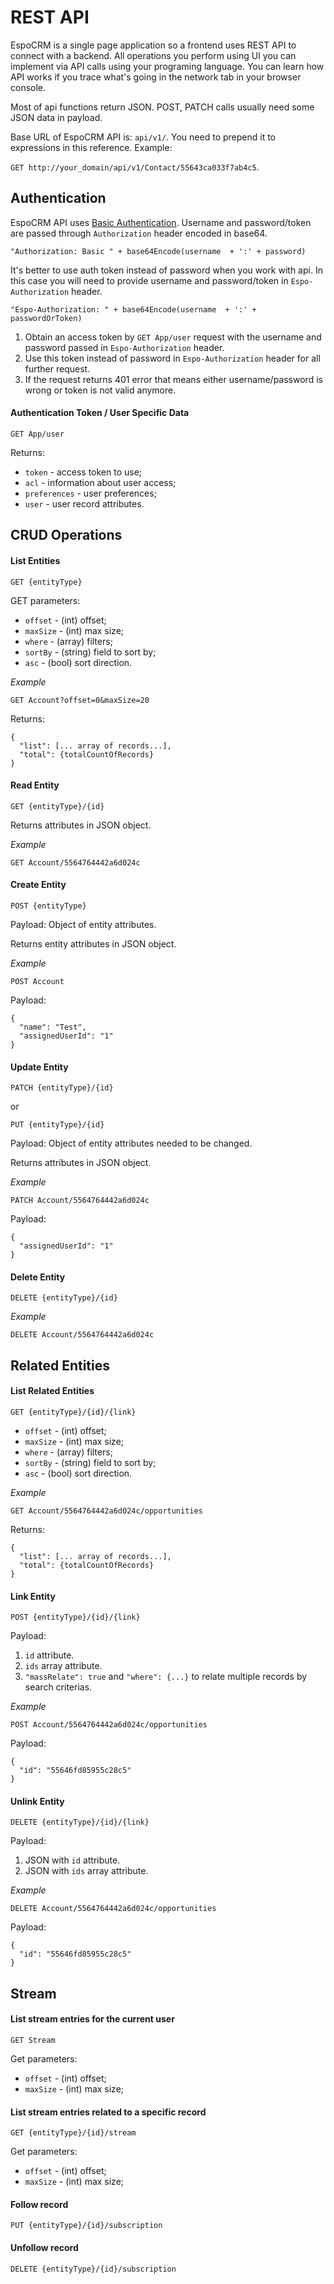 # REST API

EspoCRM is a single page application so a frontend uses REST API to connect with a backend. 
All operations you perform using UI you can implement via API calls using your programing language. 
You can learn how API works if you trace what's going in the network tab in your browser console.

Most of api functions return JSON. POST, PATCH calls usually need some JSON data in payload.

Base URL of EspoCRM API is: `api/v1/`. You need to prepend it to expressions in this reference. Example: 

`GET http://your_domain/api/v1/Contact/55643ca033f7ab4c5`.

## Authentication

EspoCRM API uses [Basic Authentication](http://en.wikipedia.org/wiki/Basic_access_authentication). Username and password/token are passed through `Authorization` header encoded in base64.

`"Authorization: Basic " + base64Encode(username  + ':' + password)`


It's better to use auth token instead of password when you work with api. In this case you will need to provide username and password/token in `Espo-Authorization` header.
```
"Espo-Authorization: " + base64Encode(username  + ':' + passwordOrToken)
```

1. Obtain an access token by `GET App/user` request with the username and password passed in `Espo-Authorization` header.
2. Use this token instead of password in `Espo-Authorization` header for all further request.
3. If the request returns 401 error that means either username/password is wrong or token is not valid anymore.

#### Authentication Token / User Specific Data

`GET App/user`

Returns:

* `token` - access token to use;
* `acl` - information about user access;
* `preferences` - user preferences;
* `user` - user record attributes.


## CRUD Operations

#### List Entities

`GET {entityType}`

GET parameters:

* `offset` - (int) offset;
* `maxSize` - (int) max size;
* `where` - (array) filters;
* `sortBy` - (string) field to sort by;
* `asc` - (bool) sort direction.

_Example_

`GET Account?offset=0&maxSize=20`

Returns:
```
{
  "list": [... array of records...],
  "total": {totalCountOfRecords}
}
```

#### Read Entity

`GET {entityType}/{id}`

Returns attributes in JSON object.

_Example_

`GET Account/5564764442a6d024c`

#### Create Entity

`POST {entityType}`

Payload: Object of entity attributes.

Returns entity attributes in JSON object.

_Example_

`POST Account`

Payload:
```
{
  "name": "Test",
  "assignedUserId": "1"
}
```

#### Update Entity

`PATCH {entityType}/{id}`

or

`PUT {entityType}/{id}`

Payload: Object of entity attributes needed to be changed.

Returns attributes in JSON object.

_Example_

`PATCH Account/5564764442a6d024c`

Payload:
```
{
  "assignedUserId": "1"
}
```

#### Delete Entity

`DELETE {entityType}/{id}`

_Example_

`DELETE Account/5564764442a6d024c`


## Related Entities

#### List Related Entities

`GET {entityType}/{id}/{link}`

* `offset` - (int) offset;
* `maxSize` - (int) max size;
* `where` - (array) filters;
* `sortBy` - (string) field to sort by;
* `asc` - (bool) sort direction.

_Example_

`GET Account/5564764442a6d024c/opportunities`

Returns:
```
{
  "list": [... array of records...],
  "total": {totalCountOfRecords}
}
```

#### Link Entity

`POST {entityType}/{id}/{link}`

Payload:

1. `id` attribute.
2. `ids` array attribute.
3. `"massRelate": true` and `"where": {...}` to relate multiple records by search criterias.

_Example_

`POST Account/5564764442a6d024c/opportunities`

Payload:
```
{
  "id": "55646fd85955c28c5"
}
```

#### Unlink Entity

`DELETE {entityType}/{id}/{link}`

Payload:

1. JSON with `id` attribute.
2. JSON with `ids` array attribute.

_Example_

`DELETE Account/5564764442a6d024c/opportunities`

Payload:
```
{
  "id": "55646fd85955c28c5"
}
```

## Stream

#### List stream entries for the current user

`GET Stream`

Get parameters:

* `offset` - (int) offset;
* `maxSize` - (int) max size;

#### List stream entries related to a specific record

`GET {entityType}/{id}/stream`

Get parameters:

* `offset` - (int) offset;
* `maxSize` - (int) max size;

#### Follow record

`PUT {entityType}/{id}/subscription`

#### Unfollow record

`DELETE {entityType}/{id}/subscription`



